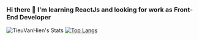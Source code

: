 ### Hi there 👋 I'm learning ReactJs and looking for work as Front-End Developer

<!--
**TieuVanHien/TieuVanHien** is a ✨ _special_ ✨ repository because its `README.md` (this file) appears on your GitHub profile.


-->

![TieuVanHien's Stats](https://github-readme-stats.vercel.app/api?username=TieuVanHien&theme=Gradient&show_icons=true)
[![Top Langs](https://github-readme-stats.vercel.app/api/top-langs/?username=TieuVanHien&layout=compact)](https://github.com/TieuVanHien/github-readme-stats)
